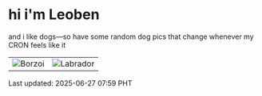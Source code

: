 # hi i'm Leoben

and i like dogs—so have some random dog pics that change whenever my CRON feels like it

|  |  |
|--------|----------|
| ![Borzoi](https://random-dog-vercel.vercel.app/api/random-borzoi?v=1750982373) | ![Labrador](https://random-dog-vercel.vercel.app/api/random-labrador?v=1750982373) |

Last updated: 2025-06-27 07:59 PHT
